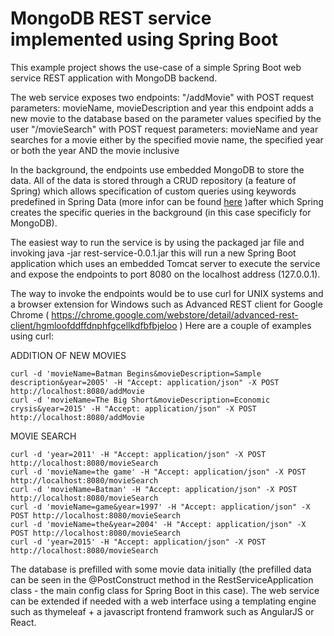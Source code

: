 # MongoDB REST service implemented using Spring Boot

This example project shows the use-case of a simple Spring Boot web service REST application with MongoDB backend.

The web service exposes two endpoints:
"/addMovie" with POST request parameters: movieName, movieDescription and year
	this endpoint adds a new movie to the database based on the parameter values specified by the user
"/movieSearch" with POST request parameters: movieName and year
	searches for a movie either by the specified movie name, the specified year or both the year AND the movie inclusive
	
In the background, the endpoints use embedded MongoDB to store the data. All of the data is stored through a CRUD repository (a feature of Spring) which allows specification of custom queries using keywords predefined in Spring Data (more infor can be found [here]( https://docs.spring.io/spring-data/jpa/docs/1.4.3.RELEASE/reference/html/repository-query-keywords.html ) )after which Spring creates the specific queries in the background (in this case specificly for MongoDB).

The easiest way to run the service is by using the packaged jar file and invoking
java -jar rest-service-0.0.1.jar
this will run a new Spring Boot application which uses an embedded Tomcat server to execute the service and expose the endpoints to port 8080 on the localhost address (127.0.0.1).

The way to invoke the endpoints would be to use curl for UNIX systems and a browser extension for Windows such as Advanced REST client for Google Chrome ( https://chrome.google.com/webstore/detail/advanced-rest-client/hgmloofddffdnphfgcellkdfbfbjeloo )
Here are a couple of examples using curl:

ADDITION OF NEW MOVIES
```
curl -d 'movieName=Batman Begins&movieDescription=Sample description&year=2005' -H "Accept: application/json" -X POST http://localhost:8080/addMovie
curl -d 'movieName=The Big Short&movieDescription=Economic crysis&year=2015' -H "Accept: application/json" -X POST http://localhost:8080/addMovie
```

MOVIE SEARCH
```
curl -d 'year=2011' -H "Accept: application/json" -X POST http://localhost:8080/movieSearch
curl -d 'movieName=the game' -H "Accept: application/json" -X POST http://localhost:8080/movieSearch
curl -d 'movieName=Batman' -H "Accept: application/json" -X POST http://localhost:8080/movieSearch
curl -d 'movieName=game&year=1997' -H "Accept: application/json" -X POST http://localhost:8080/movieSearch
curl -d 'movieName=the&year=2004' -H "Accept: application/json" -X POST http://localhost:8080/movieSearch
curl -d 'year=2015' -H "Accept: application/json" -X POST http://localhost:8080/movieSearch
```

The database is prefilled with some movie data initially (the prefilled data can be seen in the @PostConstruct method in the RestServiceApplication class - the main config class for Spring Boot in this case).
The web service can be extended if needed with a web interface using a templating engine such as thymeleaf + a javascript frontend framwork such as AngularJS or React.